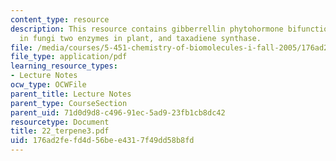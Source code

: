 ```yaml
---
content_type: resource
description: This resource contains gibberrellin phytohormone bifunctional enzyme
  in fungi two enzymes in plant, and taxadiene synthase.
file: /media/courses/5-451-chemistry-of-biomolecules-i-fall-2005/176ad2fefd4d56bee4317f49dd58b8fd_22_terpene3.pdf
file_type: application/pdf
learning_resource_types:
- Lecture Notes
ocw_type: OCWFile
parent_title: Lecture Notes
parent_type: CourseSection
parent_uid: 71d0d9d8-c496-91ec-5ad9-23fb1cb8dc42
resourcetype: Document
title: 22_terpene3.pdf
uid: 176ad2fe-fd4d-56be-e431-7f49dd58b8fd
---
```

